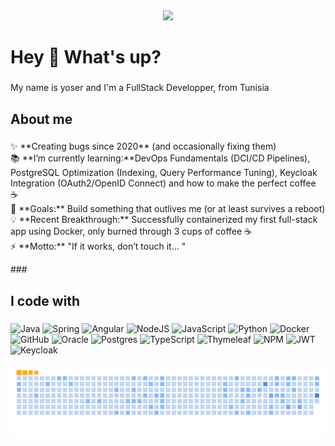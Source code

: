 <div align="center">
  <img height="150" src="https://media.giphy.com/media/M9gbBd9nbDrOTu1Mqx/giphy.gif"  />
</div>

###



###



###


<h1 align="left">Hey 👋 What's up?</h1>

###

<p align="left">My name is yoser and I'm a FullStack Developper, from Tunisia</p>

###

<h2 align="left">About me</h2>

###

<p align="left">
✨ **Creating bugs since 2020** (and occasionally fixing them)<br>
📚 **I’m currently learning:**DevOps Fundamentals (DCI/CD Pipelines), PostgreSQL Optimization (Indexing, Query Performance Tuning), 
      Keycloak Integration (OAuth2/OpenID Connect) and how to make the perfect coffee ☕<br>
🎯 **Goals:** Build something that outlives me (or at least survives a reboot)<br>
💡 **Recent Breakthrough:** Successfully containerized my first full-stack app using Docker,  only burned through 3 cups of coffee ☕<br>
⚡ **Motto:** "If it works, don’t touch it... "<br>
</p>
###

<h2 align="left">I code with</h2>

###

![Java](https://img.shields.io/badge/java-%23ED8B00.svg?style=for-the-badge&logo=openjdk&logoColor=white) ![Spring](https://img.shields.io/badge/spring-%236DB33F.svg?style=for-the-badge&logo=spring&logoColor=white) ![Angular](https://img.shields.io/badge/angular-%23DD0031.svg?style=for-the-badge&logo=angular&logoColor=white) ![NodeJS](https://img.shields.io/badge/node.js-6DA55F?style=for-the-badge&logo=node.js&logoColor=white) ![JavaScript](https://img.shields.io/badge/javascript-%23323330.svg?style=for-the-badge&logo=javascript&logoColor=%23F7DF1E) ![Python](https://img.shields.io/badge/python-3670A0?style=for-the-badge&logo=python&logoColor=ffdd54) ![Docker](https://img.shields.io/badge/docker-%230db7ed.svg?style=for-the-badge&logo=docker&logoColor=white) ![GitHub](https://img.shields.io/badge/github-%23121011.svg?style=for-the-badge&logo=github&logoColor=white) ![Oracle](https://img.shields.io/badge/Oracle-F80000?style=for-the-badge&logo=oracle&logoColor=white) ![Postgres](https://img.shields.io/badge/postgres-%23316192.svg?style=for-the-badge&logo=postgresql&logoColor=white) ![TypeScript](https://img.shields.io/badge/typescript-%23007ACC.svg?style=for-the-badge&logo=typescript&logoColor=white) ![Thymeleaf](https://img.shields.io/badge/Thymeleaf-%23005C0F.svg?style=for-the-badge&logo=Thymeleaf&logoColor=white) ![NPM](https://img.shields.io/badge/NPM-%23CB3837.svg?style=for-the-badge&logo=npm&logoColor=white) ![JWT](https://img.shields.io/badge/JWT-black?style=for-the-badge&logo=JSON%20web%20tokens) ![Keycloak](https://img.shields.io/badge/Keycloak-%2300A4E4.svg?style=for-the-badge&logo=keycloak&logoColor=white)
<br clear="both">

<img src="https://github.com/yoserhtiwech/yoserhtiwech/blob/output/ocean.gif" alt="Snake animation" />

###
###
